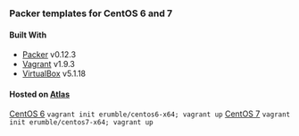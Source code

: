 ### Packer templates for CentOS 6 and 7

#### Built With
* [Packer](https://www.packer.io/) v0.12.3
* [Vagrant](https://www.vagrantup.com/) v1.9.3
* [VirtualBox](https://www.virtualbox.org/) v5.1.18

#### Hosted on [Atlas](https://atlas.hashicorp.com/vagrant)
[CentOS 6](https://atlas.hashicorp.com/erumble/boxes/centos6-x64) `vagrant init erumble/centos6-x64; vagrant up`
[CentOS 7](https://atlas.hashicorp.com/erumble/boxes/centos7-x64) `vagrant init erumble/centos7-x64; vagrant up`
